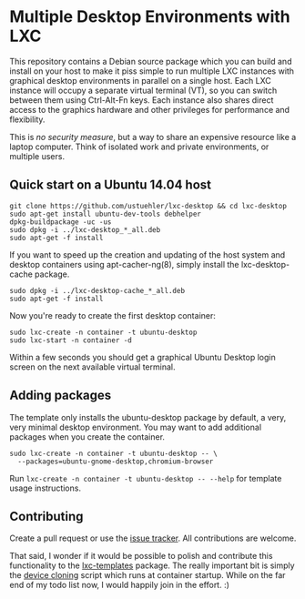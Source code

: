 Multiple Desktop Environments with LXC
======================================

This repository contains a Debian source package which you can build and
install on your host to make it piss simple to run multiple LXC instances with
graphical desktop environments in parallel on a single host.  Each LXC instance
will occupy a separate virtual terminal (VT), so you can switch between them
using Ctrl-Alt-Fn keys.  Each instance also shares direct access to the
graphics hardware and other privileges for performance and flexibility.

This is *no security measure*, but a way to share an expensive resource like a
laptop computer.  Think of isolated work and private environments, or multiple
users.

Quick start on a Ubuntu 14.04 host
----------------------------------

```text
git clone https://github.com/ustuehler/lxc-desktop && cd lxc-desktop
sudo apt-get install ubuntu-dev-tools debhelper
dpkg-buildpackage -uc -us
sudo dpkg -i ../lxc-desktop_*_all.deb
sudo apt-get -f install
```

If you want to speed up the creation and updating of the host system and
desktop containers using apt-cacher-ng(8), simply install the lxc-desktop-cache
package.

```text
sudo dpkg -i ../lxc-desktop-cache_*_all.deb
sudo apt-get -f install
```

Now you're ready to create the first desktop container:

```text
sudo lxc-create -n container -t ubuntu-desktop
sudo lxc-start -n container -d
```

Within a few seconds you should get a graphical Ubuntu Desktop login screen
on the next available virtual terminal.

Adding packages
---------------

The template only installs the ubuntu-desktop package by default, a very,
very minimal desktop environment.  You may want to add additional packages when
you create the container.

```text
sudo lxc-create -n container -t ubuntu-desktop -- \
  --packages=ubuntu-gnome-desktop,chromium-browser
```

Run `lxc-create -n container -t ubuntu-desktop -- --help` for template usage
instructions.

Contributing
------------

Create a pull request or use the [issue tracker][1]. All contributions are
welcome.

That said, I wonder if it would be possible to polish and contribute this
functionality to the [lxc-templates][2] package.  The really important bit is
simply the [device cloning][3] script which runs at container startup.  While
on the far end of my todo list now, I would happily join in the effort. :)

[1]: https://github.com/ustuehler/lxc-desktop/issues
[2]: https://code.launchpad.net/ubuntu/+source/lxc
[3]: https://github.com/ustuehler/lxc-desktop/blob/master/usr/share/lxc/hooks/desktop-autodev

